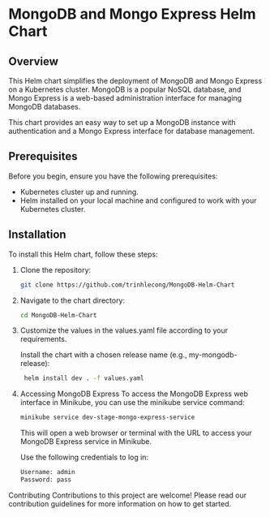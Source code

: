 # MongoDB and Mongo Express Helm Chart

## Overview

This Helm chart simplifies the deployment of MongoDB and Mongo Express on a Kubernetes cluster. MongoDB is a popular NoSQL database, and Mongo Express is a web-based administration interface for managing MongoDB databases.

This chart provides an easy way to set up a MongoDB instance with authentication and a Mongo Express interface for database management.

## Prerequisites

Before you begin, ensure you have the following prerequisites:

- Kubernetes cluster up and running.
- Helm installed on your local machine and configured to work with your Kubernetes cluster.

## Installation

To install this Helm chart, follow these steps:

1. Clone the repository:

   ```bash
   git clone https://github.com/trinhlecong/MongoDB-Helm-Chart
   ```

2. Navigate to the chart directory:

   ```bash
   cd MongoDB-Helm-Chart
   ```

3. Customize the values in the values.yaml file according to your requirements.

   Install the chart with a chosen release name (e.g., my-mongodb-release):

   ```bash
    helm install dev . -f values.yaml
   ```
4. Accessing MongoDB Express
   To access the MongoDB Express web interface in Minikube, you can use the minikube service command:

   ```bash
   minikube service dev-stage-mongo-express-service
   ```

   This will open a web browser or terminal with the URL to access your MongoDB Express service in Minikube.

   Use the following credentials to log in:
   ```bash
   Username: admin
   Password: pass
   ```

Contributing
Contributions to this project are welcome! Please read our contribution guidelines for more information on how to get started.
